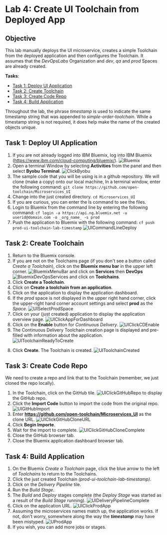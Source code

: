 # Lab 4: Create UI Toolchain from Deployed App

## Objective
This lab manually deploys the UI microservice, creates a simple Toolchain from the deployed application and then configures the Toolchain.  It assumes that the _DevOpsLabs_ Organization and _dev_, _qa_ and _prod_ Spaces are already created.

**Tasks**:
- [Task 1: Deploy UI Application](#task-1-deploy-ui-application)
- [Task 2: Create Toolchain](#task-2-create-toolchain)
- [Task 3: Create Code Repo](#task-3-create-code-repo)
- [Task 4: Build Application](#task-4-build-application)

Throughout the lab, the phrase _timestamp_ is used to indicate the same timestamp string that was appended to _simple-order-toolchain_.  While a timestamp string is not required, it does help make the name of the created objects unique.

## Task 1: Deploy UI Application
1. If you are not already logged into IBM Bluemix, log into IBM Bluemix (https://www.ibm.com/cloud-computing/bluemix/).
![Bluemix](screenshots/bluemix-login.png)
3. Open a terminal Window by selecting **Activities**
from the panel and then select **Byobu Terminal**.
![ClickByobu](screenshots/ClickByobu.png)
4. The sample code that you will be using is in a github repository. We will clone (make a copy) onto our local machine, In a terminal  window, enter the following command:
`git clone https://github.com/open-toolchain/Microservices_UI`
5. Change into the just created directory.
`cd Microservices_UI`
6. If you are curious, you can enter the ls command to see the files.
7. Login to Bluemix from the command line by entering the following command:
`cf login -a https://api.ng.bluemix.net -u userid@domain.com -o _org_name_ -s prod`
8. Push the application to Bluemix with the following command:
`cf push prod-ui-toolchain-lab-timestamp`
![UICommandLineDeploy](screenshots/UICommandLineDeploy.png)

<div class="page-break"></div>

## Task 2: Create Toolchain

1. Return to the Bluemix console.
2. If you are not on the Toolchains page (if you don't see a button called _Create a Toolchain_), click on the **Bluemix menu bar** in the upper left corner.
![BluemixMenuBar](screenshots/BluemixMenuBar.png)
and click on **Services** then **DevOps**
![BluemixDevOpsServices](screenshots/BluemixDevOpsServices.png)
and click on **Toolchains**.
2. Click **Create a Toolchain**.
3. Click on **Create a toolchain from an application**.
4. Click on the application to display the application dashboard.
5. If the _prod_ space is not displayed in the upper right hand corner, click the upper-right hand corner account settings and select **prod** as the _Space_.
![UISelectProdSpace](screenshots/UISelectProdSpace.png)
5. Click on your (just created) application to display the application overview page.
![UIClickAppForDashboard](screenshots/UIClickAppForDashboard.png)
6. Click on the **Enable** button for _Continuous Delivery_.
![UIClickCDEnable](screenshots/UIClickCDEnable.png)
7. The Continuous Delivery Toolchain creation page is displayed and pre-filled with information about the application.
![UIToolchainReadyToCreate](screenshots/UIToolchainReadyToCreate.png)

<div class="page-break"></div>

8. Click **Create**.  The Toolchain is created.
![UIToolchainCreated](screenshots/UIToolchainCreated.png)

## Task 3: Create Code Repo

We need to create a repo and link that to the Toolchain (remember, we just cloned the repo locally).

1. In the Toolchain, click on the GitHub tile.
![UIClickGitHubRepo](screenshots/UIClickGitHubRepo.png)
 to display the GitHub repo.
2. Click the **Import Code** button to import the code from the original repo.
![UIGitHubImport](screenshots/UIGitHubImport.png)
3. Enter **https://github.com/open-toolchain/Microservices_UI** as the clone URL.
![UIClickGitHubCloneURL](screenshots/UIClickGitHubCloneURL.png)
4. Click **Begin Importe**.
5. Wait for the import to complete.
![UIClickGitHubCloneComplete](screenshots/UIClickGitHubCloneComplete.png)
6. Close the GitHub browser tab.
7. Close the Bluemix application dashboard browser tab.

<div class="page-break"></div>

## Task 4: Build Application

1. On the Bluemix _Create a Toolchain_ page, click the blue arrow to the left of _Toolchains_ to return to the Toolchains.
2. Click the just created Toolchain _(prod-ui-toolchain-lab-timestamp)_.
2. Click on the _Delivery Pipeline_ tile.
3. Run the _Build Stage_.
4. The _Build_ and _Deploy_ stages complete (the _Deploy Stage_ was started as a result of the _Build Stage_ running).
![UIDeliveryPipelineComplete](screenshots/UIDeliveryPipelineComplete.png)
5. Click on the application URL.
![UIClickProdApp](screenshots/UIClickProdApp.png)
6. Assuming the microservices names match up, the application works.  If not, don't worry, somewhere along the way the <b><i>timestamp</i></b> may have been mistyped.
![UProdApp](screenshots/UProdApp.png)
7. If you wish, you can add more jobs or stages.
